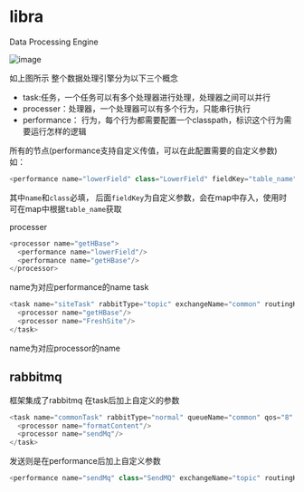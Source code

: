 # libra
Data Processing Engine

![image](https://github.com/tonatyw/image/blob/master/libra/engine.png)

如上图所示
整个数据处理引擎分为以下三个概念
+ task:任务，一个任务可以有多个处理器进行处理，处理器之间可以并行
+ processer：处理器，一个处理器可以有多个行为，只能串行执行
+ performance： 行为，每个行为都需要配置一个classpath，标识这个行为需要运行怎样的逻辑

所有的节点(performance支持自定义传值，可以在此配置需要的自定义参数) 如：  
```java
<performance name="lowerField" class="LowerField" fieldKey="table_name"></performance>
```  
其中`name`和`class`必填， 后面`fieldKey`为自定义参数，会在map中存入，使用时可在map中根据`table_name`获取

processer
```java
<processor name="getHBase">
  <performance name="lowerField"/>
  <performance name="getHBase"/>
</processor>
```
name为对应performance的name
task
```java
<task name="siteTask" rabbitType="topic" exchangeName="common" routingKey="common.site" queueName="common.site" qos="2" autoAck="false">
  <processor name="getHBase"/>
  <processor name="FreshSite"/>
</task>
```
name为对应processor的name



## rabbitmq
框架集成了rabbitmq
在task后加上自定义的参数
```java
<task name="commonTask" rabbitType="normal" queueName="common" qos="8" autoAck="false">
  <processor name="formatContent"/>
  <processor name="sendMq"/>
</task>
```

发送则是在performance后加上自定义参数
```java
<performance name="sendMq" class="SendMQ" exchangeName="topic" routingKey="topic." rabbitType="topic" exchangeDurable="true"></performance>
```
